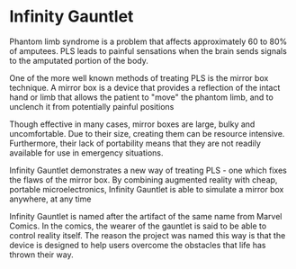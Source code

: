 # Infinity Gauntlet
Phantom limb syndrome is a problem that affects approximately 60 to 80% of amputees. PLS leads to painful sensations when the brain sends signals to the amputated portion of the body.

One of the more well known methods of treating PLS is the mirror box technique. A mirror box is a device that provides a reflection of the intact hand or limb that allows the patient to "move" the phantom limb, and to unclench it from potentially painful positions

Though effective in many cases, mirror boxes are large, bulky and uncomfortable. Due to their size, creating them can be resource intensive. Furthermore, their lack of portability means that they are not readily available for use in emergency situations.
                
Infinity Gauntlet demonstrates a new way of treating PLS - one which fixes the flaws of the mirror box. By combining augmented reality with cheap, portable microelectronics, Infinity Gauntlet is able to simulate a mirror box anywhere, at any time                
                
Infinity Gauntlet is named after the artifact of the same name from Marvel Comics. In the comics, the wearer of the gauntlet is said to be able to control reality itself. The reason the project was named this way is that the device is designed to help users overcome the obstacles that life has thrown their way.                
                
                
                
                
                
                
                